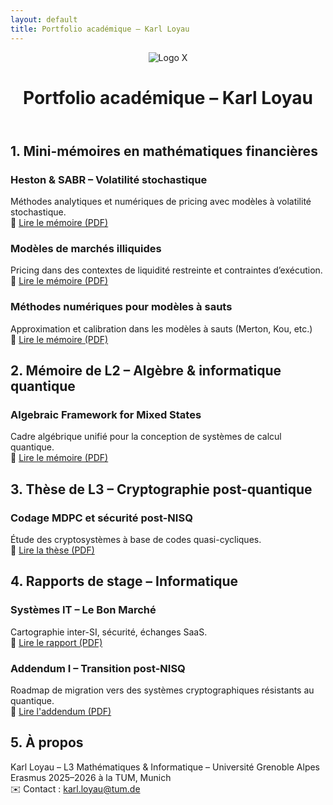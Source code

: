 ```yaml
---
layout: default
title: Portfolio académique – Karl Loyau
---
```


<link rel="stylesheet" href="/css/style.css">

<header>
  <img src="/assets/logo_x.png" alt="Logo X" />
  <h1>Portfolio académique – Karl Loyau</h1>
</header>

<div class="container">

## 1. Mini-mémoires en mathématiques financières

### Heston & SABR – Volatilité stochastique  
Méthodes analytiques et numériques de pricing avec modèles à volatilité stochastique.  
📄 [Lire le mémoire (PDF)](./memoires/heston-sabr/heston_sabr.pdf)

### Modèles de marchés illiquides  
Pricing dans des contextes de liquidité restreinte et contraintes d’exécution.  
📄 [Lire le mémoire (PDF)](./memoires/marche-illiquide/illiquid_pricing.pdf)

### Méthodes numériques pour modèles à sauts  
Approximation et calibration dans les modèles à sauts (Merton, Kou, etc.)  
📄 [Lire le mémoire (PDF)](./memoires/numerique-sauts/sauts_numeriques.pdf)

## 2. Mémoire de L2 – Algèbre & informatique quantique

### Algebraic Framework for Mixed States  
Cadre algébrique unifié pour la conception de systèmes de calcul quantique.  
📄 [Lire le mémoire (PDF)](./memoires/l2/PAN_quantum.pdf)

## 3. Thèse de L3 – Cryptographie post-quantique

### Codage MDPC et sécurité post-NISQ  
Étude des cryptosystèmes à base de codes quasi-cycliques.  
📄 [Lire la thèse (PDF)](./these-mdpc/mdpc.pdf)

## 4. Rapports de stage – Informatique

### Systèmes IT – Le Bon Marché  
Cartographie inter-SI, sécurité, échanges SaaS.  
📄 [Lire le rapport (PDF)](./rapport-stage/rapport_stage.pdf)

### Addendum I – Transition post-NISQ  
Roadmap de migration vers des systèmes cryptographiques résistants au quantique.  
📄 [Lire l'addendum (PDF)](./rapport-stage/rapport_stage.pdf)

## 5. À propos

Karl Loyau – L3 Mathématiques & Informatique – Université Grenoble Alpes  
Erasmus 2025–2026 à la TUM, Munich  
✉️ Contact : karl.loyau@tum.de

</div>